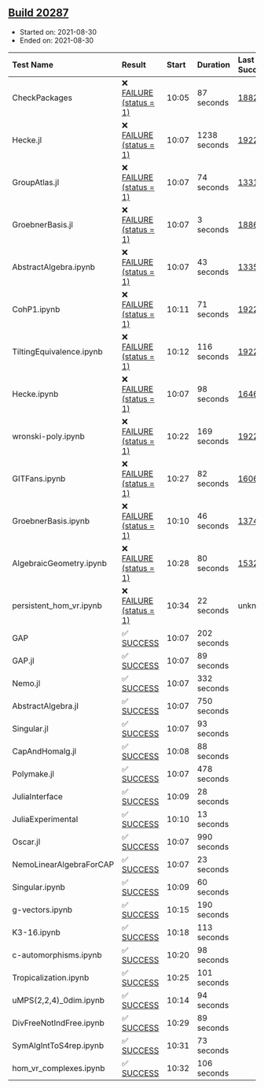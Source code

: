## [Build 20287](https://oscarci.mathematik.uni-kl.de/job/oscar/20287/)

* Started on: 2021-08-30
* Ended on: 2021-08-30

| Test Name    | Result | Start | Duration | Last Success | First Failure |
|:-------------|:-------|:------|:---------|:-------------|:--------------|
| CheckPackages | ❌ [FAILURE (status = 1)](https://oscarci.mathematik.uni-kl.de/job/oscar/20287/artifact/logs/build-20287/CheckPackages.log) | 10:05 | 87 seconds | [18822](https://oscarci.mathematik.uni-kl.de/job/oscar/18822/) | [18823](https://oscarci.mathematik.uni-kl.de/job/oscar/18823/) |
| Hecke.jl | ❌ [FAILURE (status = 1)](https://oscarci.mathematik.uni-kl.de/job/oscar/20287/artifact/logs/build-20287/Hecke.jl.log) | 10:07 | 1238 seconds | [19222](https://oscarci.mathematik.uni-kl.de/job/oscar/19222/) | [20152](https://oscarci.mathematik.uni-kl.de/job/oscar/20152/) |
| GroupAtlas.jl | ❌ [FAILURE (status = 1)](https://oscarci.mathematik.uni-kl.de/job/oscar/20287/artifact/logs/build-20287/GroupAtlas.jl.log) | 10:07 | 74 seconds | [13311](https://oscarci.mathematik.uni-kl.de/job/oscar/13311/) | [13312](https://oscarci.mathematik.uni-kl.de/job/oscar/13312/) |
| GroebnerBasis.jl | ❌ [FAILURE (status = 1)](https://oscarci.mathematik.uni-kl.de/job/oscar/20287/artifact/logs/build-20287/GroebnerBasis.jl.log) | 10:07 | 3 seconds | [18864](https://oscarci.mathematik.uni-kl.de/job/oscar/18864/) | [18865](https://oscarci.mathematik.uni-kl.de/job/oscar/18865/) |
| AbstractAlgebra.ipynb | ❌ [FAILURE (status = 1)](https://oscarci.mathematik.uni-kl.de/job/oscar/20287/artifact/logs/build-20287/AbstractAlgebra.ipynb.log) | 10:07 | 43 seconds | [13355](https://oscarci.mathematik.uni-kl.de/job/oscar/13355/) | [13356](https://oscarci.mathematik.uni-kl.de/job/oscar/13356/) |
| CohP1.ipynb | ❌ [FAILURE (status = 1)](https://oscarci.mathematik.uni-kl.de/job/oscar/20287/artifact/logs/build-20287/CohP1.ipynb.log) | 10:11 | 71 seconds | [19222](https://oscarci.mathematik.uni-kl.de/job/oscar/19222/) | [20152](https://oscarci.mathematik.uni-kl.de/job/oscar/20152/) |
| TiltingEquivalence.ipynb | ❌ [FAILURE (status = 1)](https://oscarci.mathematik.uni-kl.de/job/oscar/20287/artifact/logs/build-20287/TiltingEquivalence.ipynb.log) | 10:12 | 116 seconds | [19222](https://oscarci.mathematik.uni-kl.de/job/oscar/19222/) | [20152](https://oscarci.mathematik.uni-kl.de/job/oscar/20152/) |
| Hecke.ipynb | ❌ [FAILURE (status = 1)](https://oscarci.mathematik.uni-kl.de/job/oscar/20287/artifact/logs/build-20287/Hecke.ipynb.log) | 10:07 | 98 seconds | [16463](https://oscarci.mathematik.uni-kl.de/job/oscar/16463/) | [16464](https://oscarci.mathematik.uni-kl.de/job/oscar/16464/) |
| wronski-poly.ipynb | ❌ [FAILURE (status = 1)](https://oscarci.mathematik.uni-kl.de/job/oscar/20287/artifact/logs/build-20287/wronski-poly.ipynb.log) | 10:22 | 169 seconds | [19222](https://oscarci.mathematik.uni-kl.de/job/oscar/19222/) | [20152](https://oscarci.mathematik.uni-kl.de/job/oscar/20152/) |
| GITFans.ipynb | ❌ [FAILURE (status = 1)](https://oscarci.mathematik.uni-kl.de/job/oscar/20287/artifact/logs/build-20287/GITFans.ipynb.log) | 10:27 | 82 seconds | [16068](https://oscarci.mathematik.uni-kl.de/job/oscar/16068/) | [16069](https://oscarci.mathematik.uni-kl.de/job/oscar/16069/) |
| GroebnerBasis.ipynb | ❌ [FAILURE (status = 1)](https://oscarci.mathematik.uni-kl.de/job/oscar/20287/artifact/logs/build-20287/GroebnerBasis.ipynb.log) | 10:10 | 46 seconds | [13748](https://oscarci.mathematik.uni-kl.de/job/oscar/13748/) | [13749](https://oscarci.mathematik.uni-kl.de/job/oscar/13749/) |
| AlgebraicGeometry.ipynb | ❌ [FAILURE (status = 1)](https://oscarci.mathematik.uni-kl.de/job/oscar/20287/artifact/logs/build-20287/AlgebraicGeometry.ipynb.log) | 10:28 | 80 seconds | [15322](https://oscarci.mathematik.uni-kl.de/job/oscar/15322/) | [15323](https://oscarci.mathematik.uni-kl.de/job/oscar/15323/) |
| persistent_hom_vr.ipynb | ❌ [FAILURE (status = 1)](https://oscarci.mathematik.uni-kl.de/job/oscar/20287/artifact/logs/build-20287/persistent_hom_vr.ipynb.log) | 10:34 | 22 seconds | unknown | unknown |
| GAP | ✅ [SUCCESS](https://oscarci.mathematik.uni-kl.de/job/oscar/20287/artifact/logs/build-20287/GAP.log) | 10:07 | 202 seconds |  |  |
| GAP.jl | ✅ [SUCCESS](https://oscarci.mathematik.uni-kl.de/job/oscar/20287/artifact/logs/build-20287/GAP.jl.log) | 10:07 | 89 seconds |  |  |
| Nemo.jl | ✅ [SUCCESS](https://oscarci.mathematik.uni-kl.de/job/oscar/20287/artifact/logs/build-20287/Nemo.jl.log) | 10:07 | 332 seconds |  |  |
| AbstractAlgebra.jl | ✅ [SUCCESS](https://oscarci.mathematik.uni-kl.de/job/oscar/20287/artifact/logs/build-20287/AbstractAlgebra.jl.log) | 10:07 | 750 seconds |  |  |
| Singular.jl | ✅ [SUCCESS](https://oscarci.mathematik.uni-kl.de/job/oscar/20287/artifact/logs/build-20287/Singular.jl.log) | 10:07 | 93 seconds |  |  |
| CapAndHomalg.jl | ✅ [SUCCESS](https://oscarci.mathematik.uni-kl.de/job/oscar/20287/artifact/logs/build-20287/CapAndHomalg.jl.log) | 10:08 | 88 seconds |  |  |
| Polymake.jl | ✅ [SUCCESS](https://oscarci.mathematik.uni-kl.de/job/oscar/20287/artifact/logs/build-20287/Polymake.jl.log) | 10:07 | 478 seconds |  |  |
| JuliaInterface | ✅ [SUCCESS](https://oscarci.mathematik.uni-kl.de/job/oscar/20287/artifact/logs/build-20287/JuliaInterface.log) | 10:09 | 28 seconds |  |  |
| JuliaExperimental | ✅ [SUCCESS](https://oscarci.mathematik.uni-kl.de/job/oscar/20287/artifact/logs/build-20287/JuliaExperimental.log) | 10:10 | 13 seconds |  |  |
| Oscar.jl | ✅ [SUCCESS](https://oscarci.mathematik.uni-kl.de/job/oscar/20287/artifact/logs/build-20287/Oscar.jl.log) | 10:07 | 990 seconds |  |  |
| NemoLinearAlgebraForCAP | ✅ [SUCCESS](https://oscarci.mathematik.uni-kl.de/job/oscar/20287/artifact/logs/build-20287/NemoLinearAlgebraForCAP.log) | 10:07 | 23 seconds |  |  |
| Singular.ipynb | ✅ [SUCCESS](https://oscarci.mathematik.uni-kl.de/job/oscar/20287/artifact/logs/build-20287/Singular.ipynb.log) | 10:09 | 60 seconds |  |  |
| g-vectors.ipynb | ✅ [SUCCESS](https://oscarci.mathematik.uni-kl.de/job/oscar/20287/artifact/logs/build-20287/g-vectors.ipynb.log) | 10:15 | 190 seconds |  |  |
| K3-16.ipynb | ✅ [SUCCESS](https://oscarci.mathematik.uni-kl.de/job/oscar/20287/artifact/logs/build-20287/K3-16.ipynb.log) | 10:18 | 113 seconds |  |  |
| c-automorphisms.ipynb | ✅ [SUCCESS](https://oscarci.mathematik.uni-kl.de/job/oscar/20287/artifact/logs/build-20287/c-automorphisms.ipynb.log) | 10:20 | 98 seconds |  |  |
| Tropicalization.ipynb | ✅ [SUCCESS](https://oscarci.mathematik.uni-kl.de/job/oscar/20287/artifact/logs/build-20287/Tropicalization.ipynb.log) | 10:25 | 101 seconds |  |  |
| uMPS(2,2,4)_0dim.ipynb | ✅ [SUCCESS](https://oscarci.mathematik.uni-kl.de/job/oscar/20287/artifact/logs/build-20287/uMPS-2-2-4-_0dim.ipynb.log) | 10:14 | 94 seconds |  |  |
| DivFreeNotIndFree.ipynb | ✅ [SUCCESS](https://oscarci.mathematik.uni-kl.de/job/oscar/20287/artifact/logs/build-20287/DivFreeNotIndFree.ipynb.log) | 10:29 | 89 seconds |  |  |
| SymAlgIntToS4rep.ipynb | ✅ [SUCCESS](https://oscarci.mathematik.uni-kl.de/job/oscar/20287/artifact/logs/build-20287/SymAlgIntToS4rep.ipynb.log) | 10:31 | 73 seconds |  |  |
| hom_vr_complexes.ipynb | ✅ [SUCCESS](https://oscarci.mathematik.uni-kl.de/job/oscar/20287/artifact/logs/build-20287/hom_vr_complexes.ipynb.log) | 10:32 | 106 seconds |  |  |
